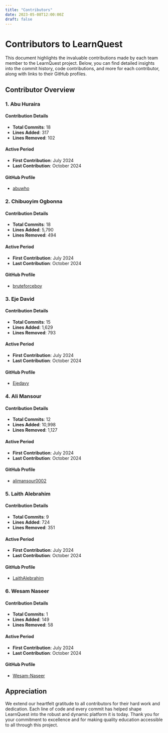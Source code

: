 ```yaml
---
title: "Contributors"
date: 2023-05-08T12:00:00Z
draft: false
---
```


# Contributors to LearnQuest

This document highlights the invaluable contributions made by each team member to the LearnQuest project. Below, you can find detailed insights into the commit history, code contributions, and more for each contributor, along with links to their GitHub profiles.

## Contributor Overview

### 1. Abu Huraira

#### Contribution Details
- **Total Commits**: 18
- **Lines Added**: 317
- **Lines Removed**: 102

#### Active Period
- **First Contribution**: July 2024
- **Last Contribution**: October 2024

#### GitHub Profile
- [abuwho](https://github.com/abuwho)

### 2. Chibuoyim Ogbonna

#### Contribution Details
- **Total Commits**: 18
- **Lines Added**: 5,790
- **Lines Removed**: 494

#### Active Period
- **First Contribution**: July 2024
- **Last Contribution**: October 2024

#### GitHub Profile
- [bruteforceboy](https://github.com/bruteforceboy)

### 3. Eje David

#### Contribution Details
- **Total Commits**: 15
- **Lines Added**: 1,629
- **Lines Removed**: 793

#### Active Period
- **First Contribution**: July 2024
- **Last Contribution**: October 2024

#### GitHub Profile
- [Ejedavy](https://github.com/Ejedavy)

### 4. Ali Mansour

#### Contribution Details
- **Total Commits**: 12
- **Lines Added**: 10,998
- **Lines Removed**: 1,127

#### Active Period
- **First Contribution**: July 2024
- **Last Contribution**: October 2024

#### GitHub Profile
- [alimansour0002](https://github.com/alimansour0002)

### 5. Laith Alebrahim

#### Contribution Details
- **Total Commits**: 9
- **Lines Added**: 724
- **Lines Removed**: 351

#### Active Period
- **First Contribution**: July 2024
- **Last Contribution**: October 2024

#### GitHub Profile
- [LaithAlebrahim](https://github.com/LaithAlebrahim)

### 6. Wesam Naseer

#### Contribution Details
- **Total Commits**: 1
- **Lines Added**: 149
- **Lines Removed**: 58

#### Active Period
- **First Contribution**: July 2024
- **Last Contribution**: October 2024

#### GitHub Profile
- [Wesam-Naseer](https://github.com/Wesam-Naseer)

## Appreciation

We extend our heartfelt gratitude to all contributors for their hard work and dedication. Each line of code and every commit has helped shape LearnQuest into the robust and dynamic platform it is today. Thank you for your commitment to excellence and for making quality education accessible to all through this project.
